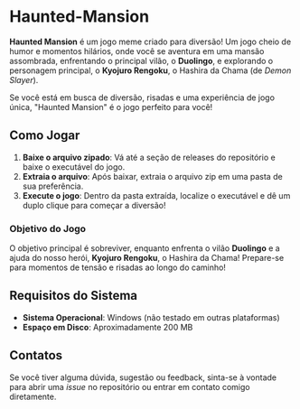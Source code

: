 # Haunted-Mansion

**Haunted Mansion** é um jogo meme criado para diversão! Um jogo cheio de humor e momentos hilários, onde você se aventura em uma mansão assombrada, enfrentando o principal vilão, o **Duolingo**, e explorando o personagem principal, o **Kyojuro Rengoku**, o Hashira da Chama (de *Demon Slayer*).

Se você está em busca de diversão, risadas e uma experiência de jogo única, "Haunted Mansion" é o jogo perfeito para você!

## Como Jogar

1. **Baixe o arquivo zipado**: Vá até a seção de releases do repositório e baixe o executável do jogo.
2. **Extraia o arquivo**: Após baixar, extraia o arquivo zip em uma pasta de sua preferência.
3. **Execute o jogo**: Dentro da pasta extraída, localize o executável e dê um duplo clique para começar a diversão!



### Objetivo do Jogo

O objetivo principal é sobreviver, enquanto enfrenta o vilão **Duolingo** e a ajuda do nosso herói, **Kyojuro Rengoku**, o Hashira da Chama! Prepare-se para momentos de tensão e risadas ao longo do caminho!

## Requisitos do Sistema

- **Sistema Operacional**: Windows (não testado em outras plataformas)
- **Espaço em Disco**: Aproximadamente 200 MB

## Contatos

Se você tiver alguma dúvida, sugestão ou feedback, sinta-se à vontade para abrir uma *issue* no repositório ou entrar em contato comigo diretamente.
